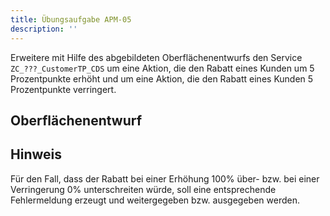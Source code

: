 ```yaml
---
title: Übungsaufgabe APM-05
description: ''
---
```


Erweitere mit Hilfe des abgebildeten Oberflächenentwurfs den Service `ZC_???_CustomerTP_CDS` um eine Aktion, die den Rabatt eines Kunden um 5 Prozentpunkte erhöht und um eine Aktion, die den Rabatt eines Kunden 5 Prozentpunkte verringert.

## Oberflächenentwurf

## Hinweis
Für den Fall, dass der Rabatt bei einer Erhöhung 100% über- bzw. bei einer Verringerung 0% unterschreiten würde, soll eine entsprechende Fehlermeldung erzeugt und weitergegeben bzw. ausgegeben werden.

